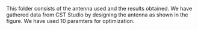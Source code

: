 This folder consists of the antenna used and the results obtained. We have gathered data from CST Studio by designing the antenna as shown in the figure. We have used 10 paramters for optimization.
